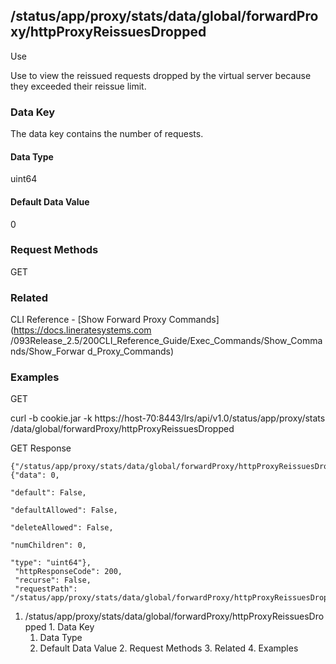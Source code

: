 ## /status/app/proxy/stats/data/global/forwardProxy/httpProxyReissuesDropped

Use

Use to view the reissued requests dropped by the virtual server because they
exceeded their reissue limit.

### Data Key

The data key contains the number of requests.

#### Data Type

uint64

#### Default Data Value

0

### Request Methods

GET

### Related

CLI Reference - [Show Forward Proxy Commands](https://docs.lineratesystems.com
/093Release_2.5/200CLI_Reference_Guide/Exec_Commands/Show_Commands/Show_Forwar
d_Proxy_Commands)

### Examples

GET

curl -b cookie.jar -k https://host-70:8443/lrs/api/v1.0/status/app/proxy/stats
/data/global/forwardProxy/httpProxyReissuesDropped

GET Response

    
    {"/status/app/proxy/stats/data/global/forwardProxy/httpProxyReissuesDropped": {"data": 0,
                                                                                    "default": False,
                                                                                    "defaultAllowed": False,
                                                                                    "deleteAllowed": False,
                                                                                    "numChildren": 0,
                                                                                    "type": "uint64"},
     "httpResponseCode": 200,
     "recurse": False,
     "requestPath": "/status/app/proxy/stats/data/global/forwardProxy/httpProxyReissuesDropped"}
    

  1. /status/app/proxy/stats/data/global/forwardProxy/httpProxyReissuesDropped
    1. Data Key
      1. Data Type
      2. Default Data Value
    2. Request Methods
    3. Related
    4. Examples

